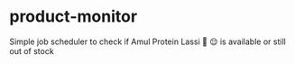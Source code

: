 # product-monitor
Simple job scheduler to check if Amul Protein Lassi 🥤 😌 is available or still out of stock
